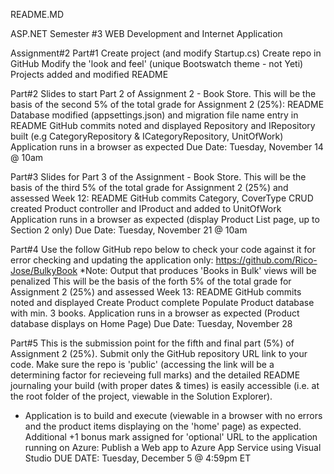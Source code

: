 README.MD

ASP.NET Semester #3 
WEB Development and Internet Application

Assignment#2 
Part#1 
Create project (and modify Startup.cs)
Create repo in GitHub
Modify the 'look and feel' (unique Bootswatch theme - not Yeti)
Projects added and modified
README

Part#2
Slides to start Part 2 of Assignment 2 - Book Store.
This will be the basis of the second 5% of the total grade for Assignment 2 (25%):
README
Database modified (appsettings.json) and migration file name entry in README
GitHub commits noted and displayed
Repository and IRepository built (e.g CategoryRepository & ICategoryRepository, UnitOfWork)
Application runs in a browser as expected
Due Date: Tuesday, November 14 @ 10am 

Part#3
Slides for Part 3 of the Assignment - Book Store.
This will be the basis of the third 5% of the total grade for Assignment 2 (25%) and assessed Week 12:
README
GitHub commits
Category, CoverType CRUD created
Product controller and IProduct and added to UnitOfWork
Application runs in a browser as expected (display Product List page, up to Section 2 only)
Due Date: Tuesday, November 21 @ 10am

Part#4
Use the follow GitHub repo below to check your code against it for error checking and updating the application only:
https://github.com/Rico-Jose/BulkyBook
*Note: Output that produces 'Books in Bulk' views will be penalized
This will be the basis of the forth 5% of the total grade for Assignment 2 (25%) and assessed Week 13:
README
GitHub commits noted and displayed
Create Product complete
Populate Product database with min. 3 books.
Application runs in a browser as expected (Product database displays on Home Page)
Due Date: Tuesday, November 28

Part#5
This is the submission point for the fifth and final part (5%) of Assignment 2 (25%).
Submit only the GitHub repository URL link to your code. Make sure the repo is 'public' (accessing the link will be a determining factor for recieveing full marks) and the detailed README journaling your build (with proper dates & times) is easily accessible (i.e. at the root folder of the project, viewable in the Solution Explorer).
* Application is to build and execute (viewable in a browser with no errors and the product items displaying on the 'home' page) as expected.
Additional +1 bonus mark assigned for 'optional' URL to the application running on Azure: Publish a Web app to Azure App Service using Visual Studio
DUE DATE: Tuesday, December 5 @ 4:59pm ET


